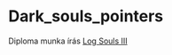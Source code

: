 # Dark_souls_pointers
Diploma munka írás
[Log Souls III](https://github.com/BenTheGoose69/DarkSoulsIII_Logger_and_Sorter/releases/download/untagged-55250c0afb6ef66d0e0d/Log.Souls.III.exe)
